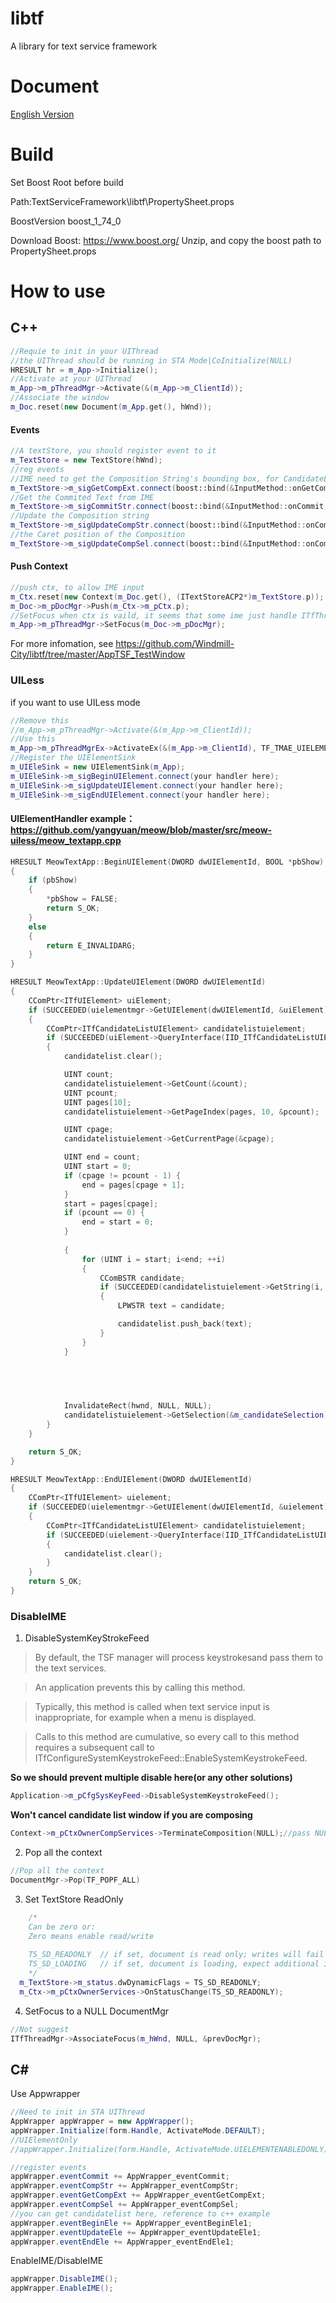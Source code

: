 # libtf
A library for text service framework
# Document
[English Version](https://github.com/Windmill-City/libtf/blob/master/docs/Doc.md) 
# Build
Set Boost Root before build

Path:TextServiceFramework\libtf\PropertySheet.props

BoostVersion boost_1_74_0

Download Boost: https://www.boost.org/
Unzip, and copy the boost path to PropertySheet.props
# How to use
## C++
```c++
//Requie to init in your UIThread
//the UIThread should be running in STA Mode|CoInitialize(NULL)
HRESULT hr = m_App->Initialize();
//Activate at your UIThread
m_App->m_pThreadMgr->Activate(&(m_App->m_ClientId));
//Associate the window
m_Doc.reset(new Document(m_App.get(), hWnd));
```
#### Events
```c++
//A textStore, you should register event to it
m_TextStore = new TextStore(hWnd);
//reg events
//IME need to get the Composition String's bounding box, for CandidateList Window drawing
m_TextStore->m_sigGetCompExt.connect(boost::bind(&InputMethod::onGetCompsitionExt, this, _1, _2));
//Get the Commited Text from IME
m_TextStore->m_sigCommitStr.connect(boost::bind(&InputMethod::onCommit, this, _1, _2));
//Update the Composition string
m_TextStore->m_sigUpdateCompStr.connect(boost::bind(&InputMethod::onCompStr, this, _1, _2));
//the Caret position of the Composition
m_TextStore->m_sigUpdateCompSel.connect(boost::bind(&InputMethod::onCompSel, this, _1, _2, _3));
```
#### Push Context
```c++
//push ctx, to allow IME input
m_Ctx.reset(new Context(m_Doc.get(), (ITextStoreACP2*)m_TextStore.p));
m_Doc->m_pDocMgr->Push(m_Ctx->m_pCtx.p);
//SetFocus when ctx is vaild, it seems that some ime just handle ITfThreadMgrEventSink::OnSetFocus, so when we push context, we need to SetFocus to update their state
m_App->m_pThreadMgr->SetFocus(m_Doc->m_pDocMgr);
```
For more infomation, see https://github.com/Windmill-City/libtf/tree/master/AppTSF_TestWindow
### UILess
if you want to use UILess mode
```c++
//Remove this
//m_App->m_pThreadMgr->Activate(&(m_App->m_ClientId));
//Use this
m_App->m_pThreadMgrEx->ActivateEx(&(m_App->m_ClientId), TF_TMAE_UIELEMENTENABLEDONLY);
//Register the UIElementSink
m_UIEleSink = new UIElementSink(m_App);
m_UIEleSink->m_sigBeginUIElement.connect(your handler here);
m_UIEleSink->m_sigUpdateUIElement.connect(your handler here);
m_UIEleSink->m_sigEndUIElement.connect(your handler here);
```
#### UIElementHandler example： https://github.com/yangyuan/meow/blob/master/src/meow-uiless/meow_textapp.cpp
```c++
HRESULT MeowTextApp::BeginUIElement(DWORD dwUIElementId, BOOL *pbShow)
{
 	if (pbShow)
	{
		*pbShow = FALSE;
		return S_OK;
	}
	else
	{
		return E_INVALIDARG;
	}
}

HRESULT MeowTextApp::UpdateUIElement(DWORD dwUIElementId)
{
	CComPtr<ITfUIElement> uiElement;
	if (SUCCEEDED(uielementmgr->GetUIElement(dwUIElementId, &uiElement)))
	{
		CComPtr<ITfCandidateListUIElement> candidatelistuielement;
		if (SUCCEEDED(uiElement->QueryInterface(IID_ITfCandidateListUIElement, (LPVOID*)&candidatelistuielement)))
		{
			candidatelist.clear();

			UINT count;
			candidatelistuielement->GetCount(&count);
			UINT pcount;
			UINT pages[10];
			candidatelistuielement->GetPageIndex(pages, 10, &pcount);

			UINT cpage;
			candidatelistuielement->GetCurrentPage(&cpage);

			UINT end = count;
			UINT start = 0;
			if (cpage != pcount - 1) {
				end = pages[cpage + 1];
			}
			start = pages[cpage];
			if (pcount == 0) {
				end = start = 0;
			}
	
			{
				for (UINT i = start; i<end; ++i)
				{
					CComBSTR candidate;
					if (SUCCEEDED(candidatelistuielement->GetString(i, &candidate)))
					{
						LPWSTR text = candidate;

						candidatelist.push_back(text);
					}
				}
			}

			

		

			InvalidateRect(hwnd, NULL, NULL);
			candidatelistuielement->GetSelection(&m_candidateSelection);
		}
	}

	return S_OK;
}

HRESULT MeowTextApp::EndUIElement(DWORD dwUIElementId)
{
	CComPtr<ITfUIElement> uielement;
	if (SUCCEEDED(uielementmgr->GetUIElement(dwUIElementId, &uielement)))
	{
		CComPtr<ITfCandidateListUIElement> candidatelistuielement;
		if (SUCCEEDED(uielement->QueryInterface(IID_ITfCandidateListUIElement, (LPVOID*)&candidatelistuielement)))
		{
			candidatelist.clear();
		}
	}
	return S_OK;
}
```
### DisableIME
1. DisableSystemKeyStrokeFeed

> By default, the TSF manager will process keystrokesand pass them to the text services.

> An application prevents this by calling this method.

> Typically, this method is called when text service input is inappropriate, for example when a menu is displayed.

> Calls to this method are cumulative, so every call to this method requires a subsequent call to ITfConfigureSystemKeystrokeFeed::EnableSystemKeystrokeFeed.

**So we should prevent multiple disable here(or any other solutions)**
```c++
Application->m_pCfgSysKeyFeed->DisableSystemKeystrokeFeed();
```

**Won't cancel candidate list window if you are composing**
```c++
Context->m_pCtxOwnerCompServices->TerminateComposition(NULL);//pass NULL to terminate all composition
```
2. Pop all the context
```c++
//Pop all the context
DocumentMgr->Pop(TF_POPF_ALL)
```
3. Set TextStore ReadOnly
```c++
	/*
	Can be zero or:
  	Zero means enable read/write
  
	TS_SD_READONLY  // if set, document is read only; writes will fail
	TS_SD_LOADING   // if set, document is loading, expect additional inserts
	*/
  m_TextStore->m_status.dwDynamicFlags = TS_SD_READONLY;
  m_Ctx->m_pCtxOwnerServices->OnStatusChange(TS_SD_READONLY);
```
4. SetFocus to a NULL DocumentMgr
```c++
//Not suggest
ITfThreadMgr->AssociateFocus(m_hWnd, NULL, &prevDocMgr);
```
## C#
Use Appwrapper
```c#
//Need to init in STA UIThread
AppWrapper appWrapper = new AppWrapper();
appWrapper.Initialize(form.Handle, ActivateMode.DEFAULT);
//UIElementOnly
//appWrapper.Initialize(form.Handle, ActivateMode.UIELEMENTENABLEDONLY);

//register events
appWrapper.eventCommit += AppWrapper_eventCommit;
appWrapper.eventCompStr += AppWrapper_eventCompStr;
appWrapper.eventGetCompExt += AppWrapper_eventGetCompExt;
appWrapper.eventCompSel += AppWrapper_eventCompSel;
//you can get candidatelist here, reference to c++ example
appWrapper.eventBeginEle += AppWrapper_eventBeginEle1;
appWrapper.eventUpdateEle += AppWrapper_eventUpdateEle1;
appWrapper.eventEndEle += AppWrapper_eventEndEle1;
```
EnableIME/DisableIME
```c#
appWrapper.DisableIME();
appWrapper.EnableIME();
```
